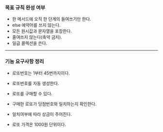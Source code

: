 ### 목표 규칙 완성 여부 
 - 한 메서드에 오직 한 단계의 들여쓰기만 한다.
 - else 예약어를 쓰지 않는다.
 - 모든 원시값과 문자열을 포장한다.
 - 줄여쓰지 않는다(축약 금지).
 - 일급 콜렉션을 쓴다.
 
 ---
 ### 기능 요구사항 정리
 - 로또번호는 1부터 45번까지이다.
 - 로또번호를 자동 생성한다.
 
 - 로또를 구매할 수 있다. 
 
 - 구매한 로또가 당첨번호와 일치하는지 확인한다. 
 - 일치여부에 따라 상금이 주어진다. 
 
 - 로또 가격은 1000원 단위이다.
 